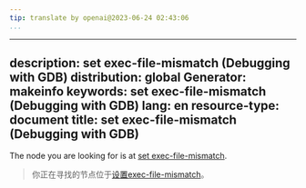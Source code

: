 ```yaml
---
tip: translate by openai@2023-06-24 02:43:06
...
```

---
description: set exec-file-mismatch (Debugging with GDB)
distribution: global
Generator: makeinfo
keywords: set exec-file-mismatch (Debugging with GDB)
lang: en
resource-type: document
title: set exec-file-mismatch (Debugging with GDB)
---

The node you are looking for is at [set exec-file-mismatch](Attach.html#set-exec_002dfile_002dmismatch).

> 你正在寻找的节点位于[设置exec-file-mismatch](Attach.html#set-exec_002dfile_002dmismatch)。
